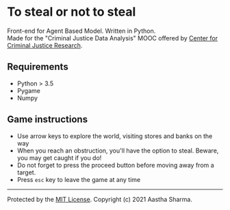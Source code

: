 # To steal or not to steal

Front-end for Agent Based Model. Written in Python.\
Made for the "Criminal Justice Data Analysis" MOOC offered by [Center for Criminal Justice Research](https://ccjr.cse.iitk.ac.in/index.php).

## Requirements
- Python > 3.5
- Pygame
- Numpy

## Game instructions
- Use arrow keys to explore the world, visiting stores and banks on the way
- When you reach an obstruction, you'll have the option to steal. Beware, you may get caught if you do!
- Do not forget to press the proceed button before moving away from a target.
- Press `esc` key to leave the game at any time

---------------
Protected by the [MIT License](LICENSE.md). Copyright (c) 2021 Aastha Sharma.
